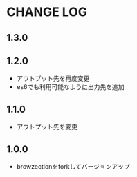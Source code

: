 # CHANGE LOG

## 1.3.0

## 1.2.0

- アウトプット先を再度変更
- es6でも利用可能なように出力先を追加

## 1.1.0

- アウトプット先を変更

## 1.0.0

- browzectionをforkしてバージョンアップ